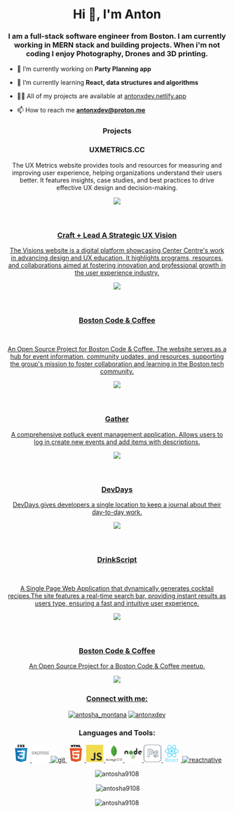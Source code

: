 <!-- INTRO -->

<h1 align="center">Hi 👋, I'm Anton</h1>
<h3 align="center">I am a full-stack software engineer from Boston. I am currently working in MERN stack and building projects. When i'm not coding I enjoy Photography, Drones and 3D printing.</h3>

- 🔭 I’m currently working on **Party Planning app**

- 🌱 I’m currently learning **React, data structures and algorithms**

- 👨‍💻 All of my projects are available at [antonxdev.netlify.app](https://antonxdev.netlify.app)

- 📫 How to reach me **antonxdev@proton.me**




<!-- PROJECTS -->
<h3 align="center">Projects </h3>
      <!-- PROJECT 1 -->

<h3 align="center" color="white">UXMETRICS.CC</h3>
 <p align="center">
The UX Metrics website provides tools and resources for measuring and improving user experience, helping organizations understand their users better. It features insights, case studies, and best practices to drive effective UX design and decision-making.
  </p>
  <div align="center" >
      <a href="https://ux-metrics.centercentre.com/">   
      <img src="https://github.com/user-attachments/assets/40b75c1a-fdc0-4872-854b-c03e3b499f9c" />
  </div>  
            <br>
               <br>
      <!-- PROJECT 2 -->      
<h3 align="center" color="white">Craft + Lead A Strategic UX Vision</h3>
 <p align="center">
The Visions website is a digital platform showcasing Center Centre's work in advancing design and UX education. It highlights programs, resources, and collaborations aimed at fostering innovation and professional growth in the user experience industry.
  </p>
  <div align="center" >
      <a href="https://visions.centercentre.com/">   
      <img src="https://github.com/user-attachments/assets/877efcb7-ad77-4565-812c-d43e86ff424f" />
  </div>   
        <br>
        <br>
      <!-- PROJECT 3 -->         

 <h3 align="center" color="white">Boston Code & Coffee</h3>
      <br>
 <p align="center">
An Open Source Project for Boston Code & Coffee. The website serves as a hub for event information, community updates, and resources, supporting the group's mission to foster collaboration and learning in the Boston tech community.  </p>
  <div align="center" >
      <a href="https://www.bostoncodeandcoffee.com/">   
      <img src="https://media.giphy.com/media/BLjdAvfYiQPXGJSJ6p/giphy.gif" />
  </div>  
   <br>
        <br>
<!-- PROJECT 4 -->         
  <h3 align="center" color="white">Gather</h3>
 <p align="center">
A comprehensive potluck event management application. Allows users to log in,create new events and add items with descriptions.  </p>
  <div align="center" >
      <a href="https://gather-u4og.onrender.com/">   
      <img src="https://media.giphy.com/media/v1.Y2lkPTc5MGI3NjExN2Q5YmU4ZjhmY2U4ZTIyZmRlNmIzZTU5NjRmNjRkYTU4MDRmZDRkNSZjdD1n/crCY7lMagmV7p1V4Fo/giphy.gif" />
  </div>  
   <br>
        <br>
     <!-- PROJECT 5 -->      
  <h3 align="center" color="white">DevDays</h3>
 <p align="center">
  DevDays gives developers a single location to keep a journal about their day-to-day work.
  </p>
  <div align="center" >
      <a href="https://devdays.onrender.com/signup">   
      <img src="https://user-images.githubusercontent.com/67973604/191321026-9311566e-e6ab-4c5a-af0d-dee50838ddc8.gif" />

  </div>  
        <br>
        <br>
         <!-- PROJECT 6 -->         
  <h3 align="center" color="white">DrinkScript</h3>
      <br>
 <p align="center">
A Single Page Web Application that dynamically generates cocktail recipes.The site features a real-time search bar, providing instant results as users type, ensuring a fast and intuitive user experience.  </p>
  <div align="center" >
      <a href="https://drinkscript.netlify.app">   
      <img src="https://media.giphy.com/media/v1.Y2lkPTc5MGI3NjExcDNkNGI0NDE0YTZ4eXQ0c2phZHBjdHd6YXR4dTk5cjd1eXVtejY0ZyZlcD12MV9pbnRlcm5hbF9naWZfYnlfaWQmY3Q9Zw/BZNLjR42oAsuMBDinn/giphy.gif" />
  </div>  
 <br>
        <br>
         <!-- PROJECT 7 -->         
  <h3 align="center" color="white">Boston Code & Coffee</h3>
 <p align="center">
  An Open Source Project for a Boston Code & Coffee meetup.
  </p>
  <div align="center" >
      <a href="https://www.bostoncodeandcoffee.com/">   
      <img src="https://media.giphy.com/media/BLjdAvfYiQPXGJSJ6p/giphy.gif" />
            



  </div>  



  <!-- SOCIALS AND LINKS -->
<div align ='center'>
<h3 >Connect with me:</h3>
<p >
<a href="https://twitter.com/antosha_montana" target="blank"><img align="center" src="https://raw.githubusercontent.com/rahuldkjain/github-profile-readme-generator/master/src/images/icons/Social/twitter.svg" alt="antosha_montana" height="30" width="40" /></a>
<a href="https://linkedin.com/in/antonxdev" target="blank"><img align="center" src="https://raw.githubusercontent.com/rahuldkjain/github-profile-readme-generator/master/src/images/icons/Social/linked-in-alt.svg" alt="antonxdev" height="30" width="40" /></a>
</p>
</div>

<!-- LANGUAGES AND TOOLS -->
<h3 align="center">Languages and Tools:</h3>
<p align="center"> <a href="https://www.w3schools.com/css/" target="_blank" rel="noreferrer"> <img src="https://raw.githubusercontent.com/devicons/devicon/master/icons/css3/css3-original-wordmark.svg" alt="css3" width="40" height="40"/> </a> <a href="https://expressjs.com" target="_blank" rel="noreferrer"> <img src="https://raw.githubusercontent.com/devicons/devicon/master/icons/express/express-original-wordmark.svg" alt="express" width="40" height="40"/> </a> <a href="https://git-scm.com/" target="_blank" rel="noreferrer"> <img src="https://www.vectorlogo.zone/logos/git-scm/git-scm-icon.svg" alt="git" width="40" height="40"/> </a> <a href="https://www.w3.org/html/" target="_blank" rel="noreferrer"> <img src="https://raw.githubusercontent.com/devicons/devicon/master/icons/html5/html5-original-wordmark.svg" alt="html5" width="40" height="40"/> </a> <a href="https://developer.mozilla.org/en-US/docs/Web/JavaScript" target="_blank" rel="noreferrer"> <img src="https://raw.githubusercontent.com/devicons/devicon/master/icons/javascript/javascript-original.svg" alt="javascript" width="40" height="40"/> </a> <a href="https://www.mongodb.com/" target="_blank" rel="noreferrer"> <img src="https://raw.githubusercontent.com/devicons/devicon/master/icons/mongodb/mongodb-original-wordmark.svg" alt="mongodb" width="40" height="40"/> </a> <a href="https://nodejs.org" target="_blank" rel="noreferrer"> <img src="https://raw.githubusercontent.com/devicons/devicon/master/icons/nodejs/nodejs-original-wordmark.svg" alt="nodejs" width="40" height="40"/> </a> <a href="https://www.photoshop.com/en" target="_blank" rel="noreferrer"> <img src="https://raw.githubusercontent.com/devicons/devicon/master/icons/photoshop/photoshop-line.svg" alt="photoshop" width="40" height="40"/> </a> <a href="https://reactjs.org/" target="_blank" rel="noreferrer"> <img src="https://raw.githubusercontent.com/devicons/devicon/master/icons/react/react-original-wordmark.svg" alt="react" width="40" height="40"/> </a> <a href="https://reactnative.dev/" target="_blank" rel="noreferrer"> <img src="https://reactnative.dev/img/header_logo.svg" alt="reactnative" width="40" height="40"/> </a> </p>




<!-- WIDGETS -->
<div align='center'>
<p><img align="center" src="https://github-readme-stats.vercel.app/api/top-langs?username=antosha9108&show_icons=true&theme=dark&title_color=ff4013&text_color=ffffff&locale=en&layout=compact" alt="antosha9108" /></p>

<p>&nbsp;<img align="center" src="https://github-readme-stats.vercel.app/api?username=antosha9108&show_icons=true&theme=dark&title_color=ff4013&text_color=ffffff&locale=en" alt="antosha9108" /></p>

 <p><img align="center" src="https://github-readme-streak-stats.herokuapp.com/?user=antosha9108&theme=dark" alt="antosha9108" /></p>
        </div>
